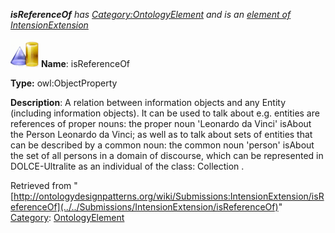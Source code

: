 ___isReferenceOf__ has [Category:OntologyElement](../../Category/OntologyElement "Category:OntologyElement") and is an [element of](../../Property/ElementOf "Property:ElementOf") [IntensionExtension](../../Submissions/IntensionExtension "Submissions:IntensionExtension")_


  




[![ObjectProperty](../../images/thumb/c/c3/ObjectProperty.gif/45px-ObjectProperty.gif)](../../Image/ObjectProperty.gif "ObjectProperty")
__Name__: isReferenceOf 


__Type:__ owl:ObjectProperty 


__Description__: A relation between information objects and any Entity (including information objects). It can be used to talk about e.g. entities are references of proper nouns: the proper noun 'Leonardo da Vinci' isAbout the Person Leonardo da Vinci; as well as to talk about sets of entities that can be described by a common noun: the common noun 'person' isAbout the set of all persons in a domain of discourse, which can be represented in DOLCE-Ultralite as an individual of the class: Collection . 





Retrieved from "[http://ontologydesignpatterns.org/wiki/Submissions:IntensionExtension/isReferenceOf](../../Submissions/IntensionExtension/isReferenceOf)"
 [Category](http://ontologydesignpatterns.org/wiki/Special:Categories "Special:Categories"): [OntologyElement](../../Category/OntologyElement "Category:OntologyElement")
